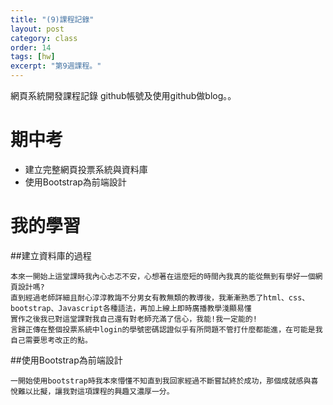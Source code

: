 ```yaml
---
title: "(9)課程記錄"
layout: post
category: class
order: 14
tags: [hw]
excerpt: "第9週課程。"
---
```

網頁系統開發課程記錄
github帳號及使用github做blog。。

# 期中考
- 建立完整網頁投票系統與資料庫
- 使用Bootstrap為前端設計

# 我的學習

##建立資料庫的過程



```
本來一開始上這堂課時我內心忐忑不安，心想著在這麼短的時間內我真的能從無到有學好一個網頁設計嗎?
直到經過老師詳細且耐心淳淳教誨不分男女有教無類的教導後，我漸漸熟悉了html、css、bootstrap、Javascript各種語法，再加上線上即時廣播教學淺顯易懂
實作之後我已對這堂課對我自己還有對老師充滿了信心，我能!我一定能的!
言歸正傳在整個投票系統中login的學號密碼認證似乎有所問題不管打什麼都能進，在可能是我自己需要思考改正的點。
```
##使用Bootstrap為前端設計


```
一開始使用bootstrap時我本來懵懂不知直到我回家經過不斷嘗試終於成功，那個成就感與喜悅難以比擬，讓我對這項課程的興趣又濃厚一分。

```











